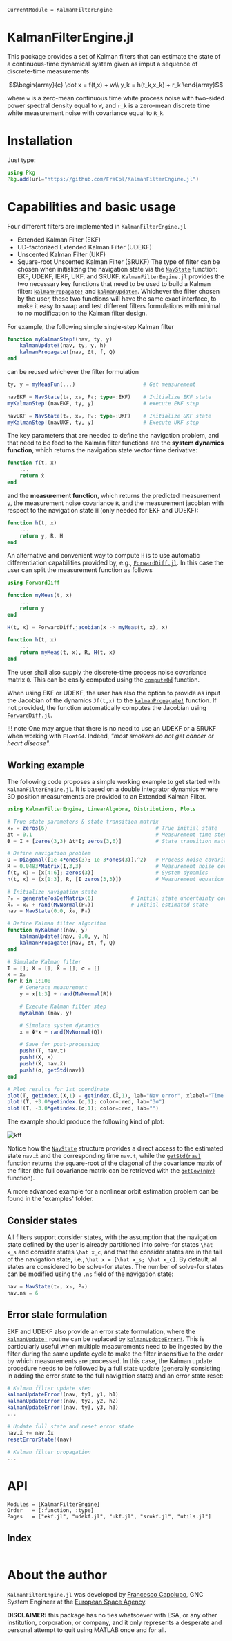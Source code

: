 ```@meta
CurrentModule = KalmanFilterEngine
```

# KalmanFilterEngine.jl
This package provides a set of Kalman filters that can estimate the state of a continuous-time dynamical system
given as imput a sequence of discrete-time measurements
```math
\begin{array}{c}
\dot x = f(t,x) + w\\
y_k = h(t_k,x_k) + r_k
\end{array}
```
where ``w`` is a zero-mean continuous time white process noise with two-sided power spectral density equal to ``W``, 
and ``r_k`` is a zero-mean discrete time white measurement noise with covariance equal to ``R_k``. 


# Installation
Just type:
```julia
using Pkg
Pkg.add(url="https://github.com/FraCpl/KalmanFilterEngine.jl")
```

# Capabilities and basic usage
Four different filters are implemented in ```KalmanFilterEngine.jl```
* Extended Kalman Filter (EKF)
* UD-factorized Extended Kalman Filter (UDEKF)
* Unscented Kalman Filter (UKF)
* Square-root Unscented Kalman Filter (SRUKF)
The type of filter can be chosen when initializing the navigation state via the [`NavState`](@ref) function: EKF, UDEKF, IEKF, UKF, and SRUKF. 
```KalmanFilterEngine.jl``` provides the two necessary key functions that need to be used to build a Kalman filter: [`kalmanPropagate!`](@ref)
and [`kalmanUpdate!`](@ref). Whichever the filter chosen by the user, these two functions will have the same exact interface,
to make it easy to swap and test different filters formulations with minimal to no modification to the Kalman filter design.

For example, the following simple single-step Kalman filter
```julia
function myKalmanStep!(nav, ty, y)
    kalmanUpdate!(nav, ty, y, h)
    kalmanPropagate!(nav, Δt, f, Q)
end
```
can be reused whichever the filter formulation
```julia
ty, y = myMeasFun(...)                      # Get measurement

navEKF = NavState(t₀, x₀, P₀; type=:EKF)    # Initialize EKF state
myKalmanStep!(navEKF, ty, y)                # execute EKF step

navUKF = NavState(t₀, x₀, P₀; type=:UKF)    # Initialize UKF state
myKalmanStep!(navUKF, ty, y)                # Execute UKF step
```

The key parameters that are needed to define the navigation problem, and that need to be feed to the Kalman filter
functions are the **system dynamics function**, which returns the navigation state vector time derivative:
```julia
function f(t, x)
    ...
    return ẋ
end
```
and the **measurement function**, which returns the predicted measurement ```y```, the measurement noise 
covariance ```R```, and the measurement jacobian with respect to the navigation state ```H``` (only needed for EKF and UDEKF):
```julia
function h(t, x)
    ...
    return y, R, H
end
```
An alternative and convenient way to compute ```H``` is to use automatic differentiation capabilities provided by,
e.g., [`ForwardDiff.jl`](https://juliadiff.org/ForwardDiff.jl/stable/). In this case the user can split the measurement function as follows
```julia
using ForwardDiff

function myMeas(t, x)
    ...
    return y
end

H(t, x) = ForwardDiff.jacobian(x -> myMeas(t, x), x)

function h(t, x)
    ...
    return myMeas(t, x), R, H(t, x)
end
```

The user shall also supply the discrete-time process noise covariance matrix ```Q```. This can be easily computed
using the [`computeQd`](@ref) function.

When using EKF or UDEKF, the user has also the option to provide as input the Jacobian of the dynamics ```Jf(t,x)```
to the [`kalmanPropagate!`](@ref) function. If not provided, the function automatically computes the Jacobian using
[`ForwardDiff.jl`](https://juliadiff.org/ForwardDiff.jl/stable/).

!!! note
    One may argue that there is no need to use an UDEKF or a SRUKF when working with ```Float64```.
    Indeed, *"most smokers do not get cancer or heart disease"*.

## Working example
The following code proposes a simple working example to get started with ```KalmanFilterEngine.jl```. 
It is based on a double integrator dynamics where 3D position measurements are provided to an Extended
Kalman Filter. 

```julia
using KalmanFilterEngine, LinearAlgebra, Distributions, Plots

# True state parameters & state transition matrix
x₀ = zeros(6)                                   # True initial state
Δt = 0.1                                        # Measurement time step
Φ = I + [zeros(3,3) Δt*I; zeros(3,6)]           # State transition matrix

# Define navigation problem
Q = Diagonal([1e-4*ones(3); 1e-3*ones(3)].^2)   # Process noise covariance
R = 0.0483*Matrix(I,3,3)                        # Measurement noise covariance
f(t, x) = [x[4:6]; zeros(3)]                    # System dynamics
h(t, x) = (x[1:3], R, [I zeros(3,3)])           # Measurement equation

# Initialize navigation state
P₀ = generatePosDefMatrix(6)            # Initial state uncertainty covariance
x̂₀ = x₀ + rand(MvNormal(P₀))            # Initial estimated state
nav = NavState(0.0, x̂₀, P₀)

# Define Kalman filter algorithm
function myKalman!(nav, y)
    kalmanUpdate!(nav, 0.0, y, h)
    kalmanPropagate!(nav, Δt, f, Q)
end

# Simulate Kalman filter
T = []; X = []; X̂ = []; σ = []
x = x₀
for k in 1:100
    # Generate measurement
    y = x[1:3] + rand(MvNormal(R))

    # Execute Kalman filter step
    myKalman!(nav, y)

    # Simulate system dynamics
    x = Φ*x + rand(MvNormal(Q))

    # Save for post-processing
    push!(T, nav.t)
    push!(X, x)
    push!(X̂, nav.x̂)
    push!(σ, getStd(nav))
end

# Plot results for 1st coordinate
plot(T, getindex.(X,1) - getindex.(X̂,1), lab="Nav error", xlabel="Time [s]")
plot!(T, +3.0*getindex.(σ,1); color=:red, lab="3σ")
plot!(T, -3.0*getindex.(σ,1); color=:red, lab="")
```
The example should produce the following kind of plot: 

![kff](./assets/figkf.svg)

Notice how the [`NavState`](@ref) structure provides a direct access to the estimated state ```nav.x̂``` and
the corresponding time ```nav.t```, while the [`getStd(nav)`](@ref) function returns the square-root of the 
diagonal of the covariance matrix of the filter (the full covariance matrix can be retrieved with the 
[`getCov(nav)`](@ref) function).

A more advanced example for a nonlinear orbit estimation problem can be found in the 'examples' folder.


## Consider states
All filters support consider states, with the assumption that the navigation state defined by the user is already
partitioned into solve-for states ``\hat x_s`` and consider states ``\hat x_c``, and that the consider states are 
in the tail of the navigation state, i.e., ``\hat x = [\hat x_s; \hat x_c]``. By default, all states are considered
to be solve-for states. The number of solve-for states can be modified using the ```.ns``` field of the navigation 
state:
```julia
nav = NavState(t₀, x₀, P₀) 
nav.ns = 6
```

## Error state formulation
EKF and UDEKF also provide an error state formulation, where the [`kalmanUpdate!`](@ref) routine can be replaced by 
[`kalmanUpdateError!`](@ref). This is particularly useful when multiple measurements need to be ingested by the filter
during the same update cycle to make the filter insensitive to the order by which measurements are processed. 
In this case, the Kalman update procedure needs to be followed by a full state update
(generally consisting in adding the error state to the full navigation state) and an error state reset:
```julia
# Kalman filter update step
kalmanUpdateError!(nav, ty1, y1, h1)
kalmanUpdateError!(nav, ty2, y2, h2)
kalmanUpdateError!(nav, ty3, y3, h3)
...

# Update full state and reset error state
nav.x̂ += nav.δx
resetErrorState!(nav)

# Kalman filter propagation
...
```

# API
```@autodocs
Modules = [KalmanFilterEngine]
Order   = [:function, :type]
Pages   = ["ekf.jl", "udekf.jl", "ukf.jl", "srukf.jl", "utils.jl"]
```

## Index
```@index
```

# About the author
```KalmanFilterEngine.jl``` was developed by [Francesco Capolupo](https://www.linkedin.com/in/francescocapolupo/),
GNC System Engineer at the [European Space Agency](https://esa.int). 

**DISCLAIMER:** this package has no ties whatsoever with ESA, or any other institution, corporation,
 or company, and it only represents a desperate and personal attempt to quit using MATLAB once and for all.